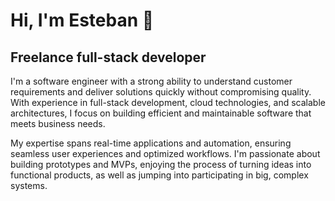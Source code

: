 # Hi, I'm Esteban 👋

## Freelance full-stack developer

I'm a software engineer with a strong ability to understand customer requirements and deliver solutions quickly without compromising quality. With experience in full-stack development, cloud technologies, and scalable architectures, I focus on building efficient and maintainable software that meets business needs. 

My expertise spans real-time applications and automation, ensuring seamless user experiences and optimized workflows. I'm passionate about building prototypes and MVPs, enjoying the process of turning ideas into functional products, as well as jumping into participating in big, complex systems.

<!--
**ecazorla/ecazorla** is a ✨ _special_ ✨ repository because its `README.md` (this file) appears on your GitHub profile.

Here are some ideas to get you started:

- 🔭 I’m currently working on ...
- 🌱 I’m currently learning ...
- 👯 I’m looking to collaborate on ...
- 🤔 I’m looking for help with ...
- 💬 Ask me about ...
- 📫 How to reach me: ...
- 😄 Pronouns: ...
- ⚡ Fun fact: ...
-->

